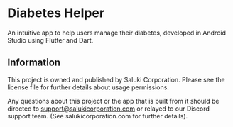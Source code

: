 # Diabetes Helper

An intuitive app to help users manage their diabetes, developed in Android Studio using Flutter and Dart.

## Information

This project is owned and published by Saluki Corporation. Please see the license file for further details about usage permissions.

Any questions about this project or the app that is built from it should be directed to support@salukicorporation.com or relayed to our Discord support team. (See salukicorporation.com for further details).

